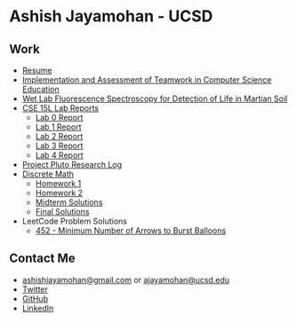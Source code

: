 # Ashish Jayamohan - UCSD
## Work
- [Resume](https://ashishjayamohan.github.io/files/general/resume.pdf)
- [Implementation and Assessment of Teamwork in Computer Science Education](http://makecscount.com/Jayamohan2021.pdf)
- [Wet Lab Fluorescence Spectroscopy for Detection of Life in Martian Soil](https://ashishjayamohan.github.io/files/general/poster.pdf)
- [CSE 15L Lab Reports](https://ashishjayamohan.github.io/cse15l-lab-reports/)
	- [Lab 0 Report](https://ashishjayamohan.github.io/cse15l-lab-reports/Lab0.html)
	- [Lab 1 Report](https://ashishjayamohan.github.io/cse15l-lab-reports/Lab1.html)
	- [Lab 2 Report](https://ashishjayamohan.github.io/cse15l-lab-reports/Lab2.html)
	- [Lab 3 Report](https://ashishjayamohan.github.io/cse15l-lab-reports/Lab3.html)
	- [Lab 4 Report](https://ashishjayamohan.github.io/cse15l-lab-reports/Lab4.html)
- [Project Pluto Research Log](https://ashishjayamohan.github.io/files/general/sf.pdf)
- [Discrete Math](https://ashishjayamohan.github.io/discrete-math.html)
	- [Homework 1](https://ashishjayamohan.github.io/files/discrete-math/hw1.pdf)
	- [Homework 2](https://ashishjayamohan.github.io/files/discrete-math/hw2.pdf)
	- [Midterm Solutions](https://ashishjayamohan.github.io/files/discrete-math/midterm.pdf)
	- [Final Solutions](https://ashishjayamohan.github.io/files/discrete-math/final.pdf)
- LeetCode Problem Solutions
	- [452 - Minimum Number of Arrows to Burst Balloons](https://ashishjayamohan.github.io/files/general/452.html)

## Contact Me
- [ashishjayamohan@gmail.com](mailto:ashishjayamohan@gmail.com) or [ajayamohan@ucsd.edu](mailto:ajayamohan@ucsd.edu)
- [Twitter](https://twitter.com/AshishJayamohan)
- [GitHub](https://github.com/ashishjayamohan)
- [LinkedIn](https://www.linkedin.com/in/ashishjayamohan/)
